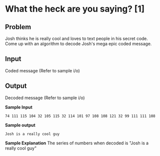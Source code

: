 # What the heck are you saying? [1]

## Problem ##
Josh thinks he is really cool and loves to text people in his secret code. Come up with an algorithm to decode Josh's mega epic coded message.

## Input ##
Coded message (Refer to sample i/o)

## Output ##
Decoded message (Refer to sample i/o)

**Sample Input**
~~~
74 111 115 104 32 105 115 32 114 101 97 108 108 121 32 99 111 111 108
~~~

**Sample output**
~~~
Josh is a really cool guy
~~~

**Sample Explanation**
The series of numbers when decoded is "Josh is a really cool guy"